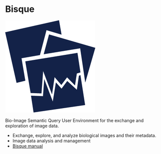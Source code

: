 # Bisque

![Bisque](assets/bisque/bisque-icon.png)

Bio-Image Semantic Query User Environment for the exchange and exploration of image data.

- Exchange, explore, and analyze biological images and their metadata.
- Image data analysis and management
- [Bisque manual](https://cyverse.atlassian.net/wiki/spaces/BIS/overview)
